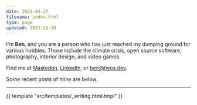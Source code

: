 ```yaml
---
date: 2021-04-27
filename: index.html
type: page
updated: 2023-11-10
---
```


I'm **Ben**,
and you are a person who has just reached my dumping ground for various hobbies.
Those include the climate crisis, open source software, photography, interior
design, and video games.

Find me at [Mastodon](https://hachyderm.io/@glacials),
[LinkedIn](https://linkedin.com/in/ben), or
[ben@twos.dev](mailto:ben@twos.dev).

Some recent posts of mine are below.

---

{{ template "src/templates/_writing.html.tmpl" }}
